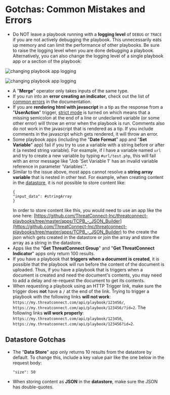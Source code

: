# Gotchas: Common Mistakes and Errors

- Do NOT leave a playbook running with a **logging level** of `DEBUG` or `TRACE` if you are not actively debugging the playbook. This unnecessarily eats up memory and can limit the performance of other playbooks. Be sure to raise the logging level when you are done debugging a playbook. Alternatively, you can also change the logging level of a single playbook app or a section of the playbook:

![changing playbook app logging](_images/change_app_logging_A.png)

![changing playbook app logging](_images/change_app_logging_B.png)

- A "**Merge**" operator only takes inputs of the same type.
- If you run into an **error creating an indicator**, check out the list of [common errors](https://docs.threatconnect.com/en/latest/common_errors.html#creating-indicators) in the documentation.
- If you are **rendering html with javascript** in a tip as the response from a "**UserAction**" trigger, [strict mode](https://developer.mozilla.org/en-US/docs/Web/JavaScript/Reference/Strict_mode) is turned on which means that a missing semicolon at the end of a line or undeclared variable (or some other error) will throw an error when the playbook is run. Comments also do not work in the javascript that is rendered as a tip. If you include comments in the javascript which gets rendered, it will throw an error.
- Some playbook apps (including the "**Date Format**" app and "**Set Variable**" app) fail if you try to use a variable with a string before or after it (a nested string variable). For example, if I have a variable named `url` and try to create a new variable by typing `#url/test.php`, this will fail with an error message like "Job 'Set Variable 1' has an invalid variable reference in parameter 'Variables'.".
- Similar to the issue above, most apps cannot resolve a **string array variable** that is nested in other text. For example, when creating content in the [datastore](../introductions/datastore), it is not possible to store content like:
  ```
  {
  "input_data": #stringArray
  }
  ```
  In order to store content like this, you would need to use an app like the one here: [https://github.com/ThreatConnect-Inc/threatconnect-playbooks/tree/master/apps/TCPB_-_JSON_Builder](https://github.com/ThreatConnect-Inc/threatconnect-playbooks/tree/master/apps/TCPB_-_JSON_Builder) to the create the json which gets created in the datastore or join the array and store the array as a string in the datastore.
- Apps like the "**Get ThreatConnect Group**" and "**Get ThreatConnect Indicator**" apps only return 100 results.
- If you have a playbook that **triggers when a document is created**, it is possible that the playbook will run before the content of the document is uploaded. Thus, if you have a playbook that is triggers when a document is created and need the document's contents, you may need to add a delay and re-request the document to get its contents.
- When requesting a playbook using an HTTP Trigger link, make sure the trigger does **not** have a `/` at the end of the link. Trying to trigger a playbook with the following links **will not work**: `https://my.threatconnect.com/api/playbook/123456/`, `https://my.threatconnect.com/api/playbook/123456/?id=2`. The following links **will work properly**: `https://my.threatconnect.com/api/playbook/123456`, `https://my.threatconnect.com/api/playbook/123456?id=2`.

## Datastore Gotchas

- The "**Data Store**" app only returns 10 results from the datastore by default. To change this, include a key value pair like the one below in the request body:
  ```
  "size": 50
  ```
- When storing content as **JSON** in the **datastore**, make sure the JSON has double-quotes.
